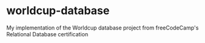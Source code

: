 # worldcup-database
My implementation of the Worldcup database project from freeCodeCamp's Relational Database certification
